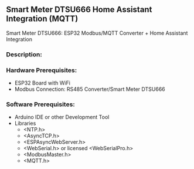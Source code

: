 ## Smart Meter DTSU666 Home Assistant Integration (MQTT)
Smart Meter DTSU666: ESP32 Modbus/MQTT Converter + Home Assistant Integration

### Description:


### Hardware Prerequisites:
- ESP32 Board with WiFi
- Modbus Connection: RS485 Converter/Smart Meter DTSU666

### Software Prerequisites:
- Arduino IDE or other Development Tool
- Libraries
  - <NTP.h>
  - <AsyncTCP.h>
  - <ESPAsyncWebServer.h>
  - <WebSerial.h> or licensed <WebSerialPro.h>
  - <ModbusMaster.h>
  - <MQTT.h>